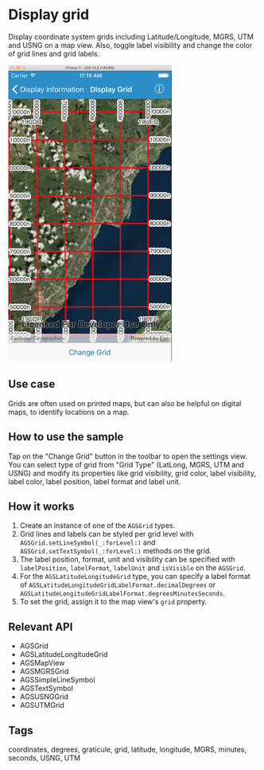 # Display grid

Display coordinate system grids including Latitude/Longitude, MGRS, UTM and USNG on a map view. Also, toggle label visibility and change the color of grid lines and grid labels.

![Image of display grid](display-grid.png)

## Use case

Grids are often used on printed maps, but can also be helpful on digital maps, to identify locations on a map.

## How to use the sample

Tap on the "Change Grid" button in the toolbar to open the settings view. You can select type of grid from "Grid Type" (LatLong, MGRS, UTM and USNG) and modify its properties like grid visibility, grid color, label visibility, label color, label position, label format and label unit.

## How it works

1. Create an instance of one of the `AGSGrid` types.
2. Grid lines and labels can be styled per grid level with `AGSGrid.setLineSymbol(_:forLevel:)` and `AGSGrid.setTextSymbol(_:forLevel:)` methods on the grid.
3. The label position, format, unit and visibility can be specified with `labelPosition`, `labelFormat`, `labelUnit` and `isVisible` on the `AGSGrid`.
4. For the `AGSLatitudeLongitudeGrid` type, you can specify a label format of `AGSLatitudeLongitudeGridLabelFormat.decimalDegrees` or `AGSLatitudeLongitudeGridLabelFormat.degreesMinutesSeconds`.
5. To set the grid, assign it to the map view's `grid` property.

## Relevant API

* AGSGrid
* AGSLatitudeLongitudeGrid
* AGSMapView
* AGSMGRSGrid
* AGSSimpleLineSymbol
* AGSTextSymbol
* AGSUSNGGrid
* AGSUTMGrid

## Tags

coordinates, degrees, graticule, grid, latitude, longitude, MGRS, minutes, seconds, USNG, UTM
